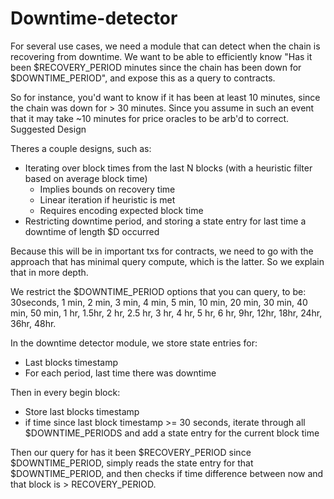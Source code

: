 # Downtime-detector

For several use cases, we need a module that can detect when the chain is recovering from downtime. We want to be able to efficiently know "Has it been $RECOVERY_PERIOD minutes since the chain has been down for $DOWNTIME_PERIOD", and expose this as a query to contracts.

So for instance, you'd want to know if it has been at least 10 minutes, since the chain was down for > 30 minutes. Since you assume in such an event that it may take ~10 minutes for price oracles to be arb'd to correct.
Suggested Design

Theres a couple designs, such as:

* Iterating over block times from the last N blocks (with a heuristic filter based on average block time)
    * Implies bounds on recovery time
    * Linear iteration if heuristic is met
    * Requires encoding expected block time
* Restricting downtime period, and storing a state entry for last time a downtime of length $D occurred

Because this will be in important txs for contracts, we need to go with the approach that has minimal query compute, which is the latter. So we explain that in more depth.

We restrict the $DOWNTIME_PERIOD options that you can query, to be: 30seconds, 1 min, 2 min, 3 min, 4 min, 5 min, 10 min, 20 min, 30 min, 40 min, 50 min, 1 hr, 1.5hr, 2 hr, 2.5 hr, 3 hr, 4 hr, 5 hr, 6 hr, 9hr, 12hr, 18hr, 24hr, 36hr, 48hr.

In the downtime detector module, we store state entries for:

* Last blocks timestamp
* For each period, last time there was downtime

Then in every begin block:

* Store last blocks timestamp
* if time since last block timestamp >= 30 seconds, iterate through all $DOWNTIME_PERIODS and add a state entry for the current block time

Then our query for has it been $RECOVERY_PERIOD since $DOWNTIME_PERIOD, simply reads the state entry for that $DOWNTIME_PERIOD, and then checks if time difference between now and that block is > RECOVERY_PERIOD.